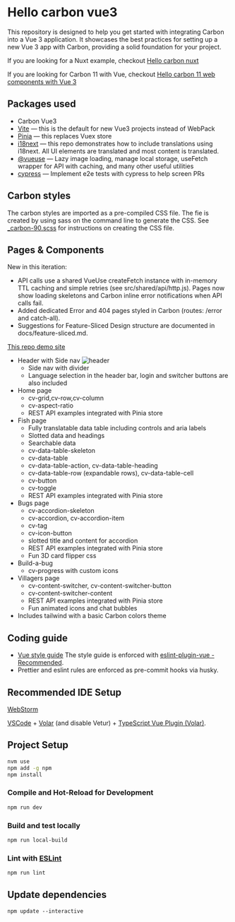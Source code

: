 # Hello carbon vue3

This repository is designed to help you get started with integrating Carbon into a Vue 3 application. It showcases the best
practices for setting up a new Vue 3 app with Carbon, providing a solid foundation for your project.

If you are looking for a Nuxt example, checkout [Hello carbon nuxt](https://github.com/davidnixon/hello-carbon-nuxt)

If you are looking for Carbon 11 with Vue,
checkout [Hello carbon 11 web components with Vue 3](https://github.com/davidnixon/hello-carbon11-vue3/tree/main?tab=readme-ov-file)

## Packages used

- Carbon Vue3
- [Vite](https://vitejs.dev/) — this is the default for new Vue3 projects instead of WebPack
- [Pinia](https://pinia.vuejs.org/) — this replaces Vuex store
- [i18next](https://www.i18next.com/) — this repo demonstrates how to include translations using i18next. All UI
  elements are translated and most content is translated.
- [@vueuse](https://vueuse.org/) — Lazy image loading, manage local storage, useFetch wrapper for API with caching, and many other useful utilities
- [cypress](https://www.cypress.io/) — Implement e2e tests with cypress to help screen PRs

## Carbon styles

The carbon styles are imported as a pre-compiled CSS file. The fie is created by using sass on the command line to
generate the CSS.
See [\_carbon-90.scss](./src/styles/_carbon-90.scss) for instructions on creating the CSS file.

## Pages & Components

New in this iteration:
- API calls use a shared VueUse createFetch instance with in-memory TTL caching and simple retries (see src/shared/api/http.js). Pages now show loading skeletons and Carbon inline error notifications when API calls fail.
- Added dedicated Error and 404 pages styled in Carbon (routes: /error and catch-all).
- Suggestions for Feature-Sliced Design structure are documented in docs/feature-sliced.md.

[This repo demo site](https://ibm.github.io/hello-carbon-vue3/hello-carbon-vue3/)

- Header with Side nav ![header](../docs/header-bar.jpg)
  - Side nav with divider
  - Language selection in the header bar, login and switcher buttons are also included
- Home page
  - cv-grid,cv-row,cv-column
  - cv-aspect-ratio
  - REST API examples integrated with Pinia store
- Fish page
  - Fully translatable data table including controls and aria labels
  - Slotted data and headings
  - Searchable data
  - cv-data-table-skeleton
  - cv-data-table
  - cv-data-table-action, cv-data-table-heading
  - cv-data-table-row (expandable rows), cv-data-table-cell
  - cv-button
  - cv-toggle
  - REST API examples integrated with Pinia store
- Bugs page
  - cv-accordion-skeleton
  - cv-accordion, cv-accordion-item
  - cv-tag
  - cv-icon-button
  - slotted title and content for accordion
  - REST API examples integrated with Pinia store
  - Fun 3D card flipper css
- Build-a-bug
  - cv-progress with custom icons
- Villagers page
  - cv-content-switcher, cv-content-switcher-button
  - cv-content-switcher-content
  - REST API examples integrated with Pinia store
  - Fun animated icons and chat bubbles
- Includes tailwind with a basic Carbon colors theme

## Coding guide

- [Vue style guide](https://vuejs.org/style-guide/) The style guide is enforced
  with [eslint-plugin-vue - Recommended](https://eslint.vuejs.org/rules/#priority-c-recommended-potentially-dangerous-patterns).
- Prettier and eslint rules are enforced as pre-commit hooks via husky.

## Recommended IDE Setup

[WebStorm](https://www.jetbrains.com/webstorm/)

[VSCode](https://code.visualstudio.com/) + [Volar](https://marketplace.visualstudio.com/items?itemName=Vue.volar) (and
disable
Vetur) + [TypeScript Vue Plugin (Volar)](https://marketplace.visualstudio.com/items?itemName=Vue.vscode-typescript-vue-plugin).

## Project Setup

```sh
nvm use
npm add -g npm
npm install
```

### Compile and Hot-Reload for Development

```sh
npm run dev
```

### Build and test locally

```sh
npm run local-build
```

### Lint with [ESLint](https://eslint.org/)

```sh
npm run lint
```

## Update dependencies

```shell
npm update --interactive
```
